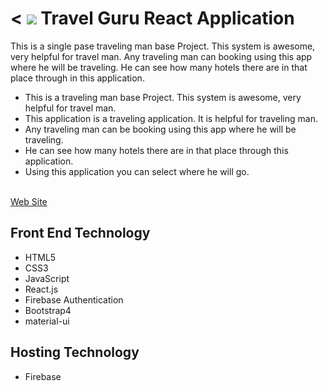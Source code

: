 
< <img src="./src/Image/Rectangle 1.png"/>
Travel Guru React Application
======= 

This is a single pase traveling man base Project. This system is awesome, very helpful for travel man. Any traveling man can booking using this app where he will be traveling. He can see how many hotels there are in that place through in this application.
* This is a traveling man base Project. This system is awesome, very helpful for travel man.
* This application is a traveling application. It is helpful for traveling man.
* Any traveling man can be booking using this app where he will be traveling.
* He can see how many hotels there are in that place through this application.
* Using this application you can select where he will go.
<br/>
<a target="_blank" href="https://my-travel-guru-react-app.firebaseapp.com/">Web Site</a>

## Front End Technology
<ul>
   <li>HTML5</li>
    <li>CSS3</li>
    <li>JavaScript</li>
    <li>React.js</li>
    <li>Firebase Authentication</li>
    <li>Bootstrap4</li>
    <li>material-ui</li>
    
</ul>

## Hosting Technology
<ul>
    <li>Firebase</li>
</ul>

